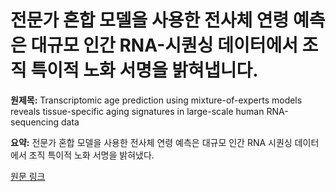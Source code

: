 # 전문가 혼합 모델을 사용한 전사체 연령 예측은 대규모 인간 RNA-시퀀싱 데이터에서 조직 특이적 노화 서명을 밝혀냅니다.

**원제목:** Transcriptomic age prediction using mixture-of-experts models reveals tissue-specific aging signatures in large-scale human RNA-sequencing data

**요약:** 전문가 혼합 모델을 사용한 전사체 연령 예측은 대규모 인간 RNA 시퀀싱 데이터에서 조직 특이적 노화 서명을 밝혀냈다.

[원문 링크](https://scholar.google.com/scholar_url?url=https://openreview.net/pdf%3Fid%3DkYbJQeH2lr&hl=ko&sa=X&d=288850918022173620&ei=Dc1xaJ7gNYOuieoPy5rs-A8&scisig=AAZF9b_4aXKl06lbAXx9kna3UFvE&oi=scholaralrt&hist=BNQUaiIAAAAJ:16444889702863668414:AAZF9b-BSRuuk59VfwbFCe84iYI_&html=&pos=3&folt=kw-top)
